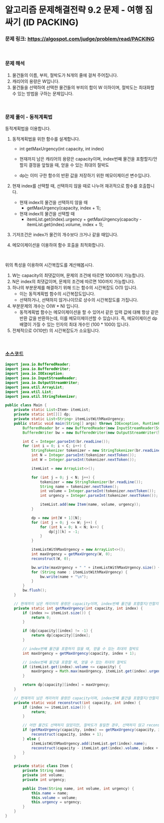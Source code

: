 # 알고리즘 문제해결전략 9.2 문제 - 여행 짐 싸기 (ID PACKING)

### 문제 링크: https://algospot.com/judge/problem/read/PACKING

<br>

### 문제 해석

1. 물건들의 이름, 부피, 절박도가 N개의 줄에 걸쳐 주어집니다.
2. 캐리어의 용량은 W입니다.
3. 물건들을 선택하여 선택한 물건들의 부피의 합이 W 이하이며, 절박도는 최대화할 수 있는 방법을 구하는 문제입니다.

<br>

### 문제 풀이 - 동적계획법

동적계획법을 이용합니다.

1. 동적계획법을 위한 함수를 설계합니다.

   - int getMaxUrgency(int capacity, int index)

   - 현재까지 남은 캐리어의 용량은 capacity이며, index번째 물건을 포함할지/안할지 결정을 앞뒀을 때, 얻을 수 있는 최대의 절박도
   - dp는 이미 구한 함수의 반환 값을 저장하기 위한 메모이제이션 변수입니다.

2. 현재 index를 선택할 때, 선택하지 않을 때로 나누어 재귀적으로 함수를 호출합니다.

   - 현재 index의 물건을 선택하지 않을 때
     - getMaxUrgency(capacity, index + 1);
   - 현재 index의 물건을 선택할 때
     - itemList.get(index).urgency + getMaxUrgency(capacity - itemList.get(index).volume, index + 1);

3. 기저조건은 index가 물건의 개수보다 크거나 같을 때입니다.

4. 메모이제이션을 이용하여 함수 호출을 최적화합니다.

<br>

위의 특성을 이용하여 시간복잡도를 계산해봅시다.

1. W는 capacity의 최댓값이며, 문제의 조건에 따르면 1000까지 가능합니다.
2. N은 index의 최댓값이며, 문제의 조건에 따르면 100까지 가능합니다.
3. 하나의 부분문제를 해결하기 위해 드는 함수의 시간복잡도 O(1) 입니다.
   - 이는 동적계획법 함수의 시간복잡도입니다. 
   - 선택하거나, 선택하지 않거나이므로 상수의 시간복잡도를 가집니다.
4. 부분문제의 개수는 O(W * N) 입니다.
   - 동적계획법 함수는 메모이제이션을 할 수 있어서 같은 입력 값에 대해 항상 같은 반환 값을 반환하는데, 이를 메모이제이션할 수 있습니다. 즉, 메모이제이션 dp 배열이 가질 수 있는 인자의 최대 개수인 (100 * 1000) 입니다.
5. 전체적으로 O(10만) 의 시간복잡도가 소요됩니다.

<br>

### 소스코드

```java
import java.io.BufferedReader;
import java.io.BufferedWriter;
import java.io.IOException;
import java.io.InputStreamReader;
import java.io.OutputStreamWriter;
import java.util.ArrayList;
import java.util.List;
import java.util.StringTokenizer;

public class Main {
    private static List<Item> itemList;
    private static int[][] dp;
    private static List<String> itemListWithMaxUrgency;
    public static void main(String[] args) throws IOException, RuntimeException {
        BufferedReader br = new BufferedReader(new InputStreamReader(System.in));
        BufferedWriter bw = new BufferedWriter(new OutputStreamWriter(System.out));

        int C = Integer.parseInt(br.readLine());
        for (int i = 0; i < C; i++) {
            StringTokenizer tokenizer = new StringTokenizer(br.readLine());
            int N = Integer.parseInt(tokenizer.nextToken());
            int W = Integer.parseInt(tokenizer.nextToken());

            itemList = new ArrayList<>();

            for (int j = 0; j < N; j++) {
                tokenizer = new StringTokenizer(br.readLine());
                String name = tokenizer.nextToken();
                int volume = Integer.parseInt(tokenizer.nextToken());
                int urgency = Integer.parseInt(tokenizer.nextToken());

                itemList.add(new Item(name, volume, urgency));
            }

            dp = new int[W + 1][N];
            for (int j = 0; j <= W; j++) {
                for (int k = 0; k < N; k++) {
                    dp[j][k] = -1;
                }
            }

            itemListWithMaxUrgency = new ArrayList<>();
            int maxUrgency = getMaxUrgency(W, 0);
            reconstruct(W, 0);

            bw.write(maxUrgency + " " + itemListWithMaxUrgency.size() + "\n");
            for (String name : itemListWithMaxUrgency) {
                bw.write(name + "\n");
            }
        }
        bw.flush();
    }

    // 현재까지 남은 캐리어의 용량은 capacity이며, index번째 물건을 포함할지/안할지 결정을 앞뒀을 때, 얻을 수 있는 최대의 절박도
    private static int getMaxUrgency(int capacity, int index) {
        if (index >= itemList.size()) {
            return 0;
        }

        if (dp[capacity][index] != -1) {
            return dp[capacity][index];
        }

        // index번째 물건을 포함하지 않을 때, 얻을 수 있는 최대의 절박도
        int maxUrgency = getMaxUrgency(capacity, index + 1);

        // index번째 물건을 포함할 때, 얻을 수 있는 최대의 절박도
        if (itemList.get(index).volume <= capacity) {
            maxUrgency = Math.max(maxUrgency, itemList.get(index).urgency + getMaxUrgency(capacity - itemList.get(index).volume, index + 1));
        }

        return dp[capacity][index] = maxUrgency;
    }

    // 현재까지 남은 캐리어의 용량은 capacity이며, index번째 물건을 포함할지/안할지 결정을 앞뒀을 때, 최대 절박도를 얻기 위해 index 번째를 포함해야되는지 역추적
    private static void reconstruct(int capacity, int index) {
        if (index >= itemList.size()) {
            return;
        }

        // 어떤 물건도 선택하지 않았지만, 절박도가 동일한 경우, 선택하지 않고 reconstruct 재귀함수를 호출한다.
        if (getMaxUrgency(capacity, index) == getMaxUrgency(capacity, index + 1)) {
            reconstruct(capacity, index + 1);
        } else {
            itemListWithMaxUrgency.add(itemList.get(index).name);
            reconstruct(capacity - itemList.get(index).volume, index + 1);
        }
    }

    private static class Item {
        private String name;
        private int volume;
        private int urgency;

        public Item(String name, int volume, int urgency) {
            this.name = name;
            this.volume = volume;
            this.urgency = urgency;
        }
    }
}
```


